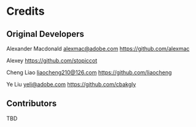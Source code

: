 Credits
=======

## Original Developers

Alexander Macdonald <alexmac@adobe.com>
https://github.com/alexmac

Alexey
https://github.com/stopiccot

Cheng Liao <liaocheng210@126.com>
https://github.com/liaocheng

Ye Liu <yeli@adobe.com>
https://github.com/cbakgly

## Contributors

TBD
